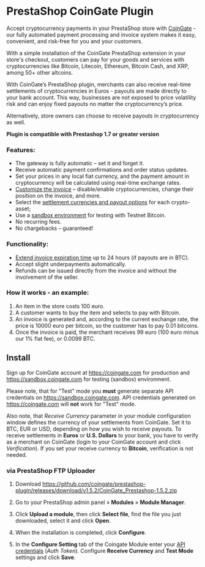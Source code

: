 # PrestaShop CoinGate Plugin

Accept cryptocurrency payments in your PrestaShop store with [CoinGate](https://coingate.com/) - our fully automated payment processing and invoice system makes it easy, convenient, and risk-free for you and your customers.

With a simple installation of the CoinGate PrestaShop extension in your store's checkout, customers can pay for your goods and services with cryptocurrencies like Bitcoin, Litecoin, Ethereum, Bitcoin Cash, and XRP, among 50+ other altcoins.

With CoinGate’s PrestaShop plugin, merchants can also receive real-time settlements of cryptocurrencies in Euros - payouts are made directly to your bank account. This way, businesses are not exposed to price volatility risk and can enjoy fixed payouts no matter the cryptocurrency’s price.

Alternatively, store owners can choose to receive payouts in cryptocurrency as well.

**Plugin is compatible with Prestashop 1.7 or greater version**

### Features:
* The gateway is fully automatic – set it and forget it.
* Receive automatic payment confirmations and order status updates.
* Set your prices in any local fiat currency, and the payment amount in cryptocurrency will be calculated using real-time exchange rates.
* [Customize the invoice](https://blog.coingate.com/2019/03/how-to-customize-merchants-invoice-guide/) – disable/enable cryptocurrencies, change their position on the invoice, and more.
* Select the [settlement currencies and payout options](https://blog.coingate.com/2019/08/payouts-fiat-settlements/) for each crypto-asset;
* Use a [sandbox environment](https://sandbox.coingate.com) for testing with Testnet Bitcoin.
* No recurring fees.
* No chargebacks – guaranteed!

### Functionality:
* [Extend invoice expiration time](https://blog.coingate.com/2017/09/bitcoin-merchant-extend-invoice-expiration-time/) up to 24 hours (if payouts are in BTC).
* Accept slight underpayments automatically.
* Refunds can be issued directly from the invoice and without the involvement of the seller.

### How it works - an example:
1. An item in the store costs 100 euro.
2. A customer wants to buy the item and selects to pay with Bitcoin.
3. An invoice is generated and, according to the current exchange rate, the price is 10000 euro per bitcoin, so the customer has to pay 0.01 bitcoins.
4. Once the invoice is paid, the merchant receives 99 euro (100 euro minus our 1% flat fee), or 0.0099 BTC.

## Install

Sign up for CoinGate account at <https://coingate.com> for production and <https://sandbox.coingate.com> for testing (sandbox) environment.

Please note, that for "Test" mode you **must** generate separate API credentials on <https://sandbox.coingate.com>. API credentials generated on <https://coingate.com> will **not** work for "Test" mode.

Also note, that *Receive Currency* parameter in your module configuration window defines the currency of your settlements from CoinGate. Set it to BTC, EUR or USD, depending on how you wish to receive payouts. To receive settlements in **Euros** or **U.S. Dollars** to your bank, you have to verify as a merchant on CoinGate (login to your CoinGate account and click *Verification*). If you set your receive currency to **Bitcoin**, verification is not needed.

### via PrestaShop FTP Uploader

1. Download <https://github.com/coingate/prestashop-plugin/releases/download/v1.5.2/CoinGate_Prestashop-1.5.2.zip>

2. Go to your PrestaShop admin panel » **Modules** » **Module Manager**.

3. Click **Upload a module**, then click **Select file**, find the file you just downloaded, select it and click **Open**.

4. When the installation is completed, click **Configure**.

4. In the **Configure Setting** tab of the Coingate Module enter your [API credentials](https://support.coingate.com/en/42/how-can-i-create-coingate-api-credentials) (*Auth Token*). Configure **Receive Currency** and **Test Mode** settings and click **Save**.

